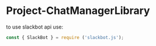 # Project-ChatManagerLibrary

to use slackbot api use:
  ```javascript
  const { SlackBot } = require ('slackbot.js');
  ```
